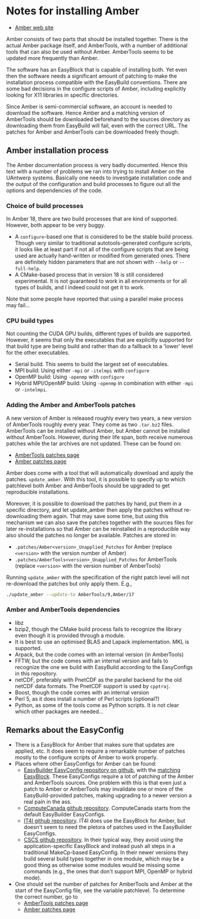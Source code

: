 # Notes for installing Amber

* [Amber web site](https://ambermd.org/index.php)

Amber consists of two parts that should be installed together. There is the actual 
Amber package itself, and AmberTools, with a number of additional tools that
can also be used without Amber. AmberTools seems to be updated more frequently than 
Amber.

The software has an EasyBlock that is capable of installing both. Yet even then the 
software needs a significant amount of patching to make the installation process compatible 
with the EasyBuild conventions. There are some bad decisions in the configure scripts 
of Amber, including explicitly looking for X11 libraries in specific directories.

Since Amber is semi-commercial software, an account is needed to download the software. 
Hence Amber and a matching version of AmberTools should be downloaded beforehand to 
the sources directory as downloading them from EasyBuild will fail, even with the correct 
URL. The patches for Amber and AmberTools can be downloaded freely though.

## Amber installation process

The Amber documentation process is very badly documented. Hence this text with a number 
of problems we ran into trying to install Amber on the UAntwerp systems. Basically 
one needs to investigate installation code and the output of the configuration and 
build processes to figure out all the options and dependencies of the code.

### Choice of build processes

In Amber 18, there are two build processes that are kind of supported. However, both 
appear to be very buggy.
* A `configure`-based one that is considered to be the stable build process. Though 
  very similar to traditional autotools-generated configure scripts, it looks like 
  at least part if not all of the configure scripts that are being used are actually 
  hand-written or modified from generated ones. There are definitely hidden parameters 
  that are not shown with `--help` or `--full-help`.
* A CMake-based process that in version 18 is still considered experimental. It is 
  not guaranteed to work in all environments or for all types of builds, and I indeed 
  could not get it to work.

Note that some people have reported that using a parallel make process may fail...

### CPU build types

Not counting the CUDA GPU builds, different types of builds are supported. However,
it seems that only the executables that are explicitly supported for that build type 
are being build and rather than do a fallback to a 'lower' level for the other 
executables.
 * Serial build. This seems to build the largest set of executables.
 * MPI build: Using either `-mpi` or `-itelmpi` with `configure`
 * OpenMP build: Using `-openmp` with `configure`
 * Hybrid MPI/OpenMP build: Using `-openmp` in combination with either `-mpi` or `-intelmpi`.

### Adding the Amber and AmberTools patches

A new version of Amber is released roughly every two years, a new version of AmberTools
roughly every year. They come as two `.tar.bz2` files. AmberTools can be installed
without Amber, but Amber cannot be installed without AmberTools.
However, during their life span, both receive numerous patches while the tar 
archives are not updated.
These can be found on:
 * [AmberTools patches page](https://ambermd.org/ATPatches.php)
 * [Amber patches page](https://ambermd.org/AmberPatches.php)

Amber does come with a tool that will automatically download and apply the patches.
`update_amber`. With this tool, it is possible to specify up to which patchlevel both
Amber and AmberTools should be upgraded to get reproducible installations.

Moreover, it is possible to download the patches by hand, put them in a specific directory, 
and let update_amber then apply the patches without re-downloading them again. 
That may save some time, but using this mechanism we can also save the patches together 
with the sources files for later re-installations so that Amber can be reinstalled 
in a reproducible way also should the patches no longer be available.
Patches are stored in:
 * `.patches/Amber<version>_Unapplied_Patches` for Amber (replace `<version>` with 
   the version number of Amber)
 * `.patches/AmberTools<version>_Unapplied_Patches` for AmberTools (replace `<version>` with 
   the version number of AmberTools)

Running `update_amber` with the specification of the right patch level will not re-download
the patches but only apply them. E.g.,
```bash
./update_amber --update-to AmberTools/9,Amber/17
```

### Amber and AmberTools dependencies

* libz
* bzip2, though the CMake build process fails to recognize the library even though 
  it is provided through a module.
* It is best to use an optimised BLAS and Lapack implementation. MKL is supported.
* Arpack, but the code comes with an internal version (in AmberTools)
* FFTW, but the code comes with an internal version and fails to recognize the one 
  we build with EasyBuild according to the EasyConfigs in this repository.
* netCDF, preferably with PnetCDF as the parallel backend for the old netCDF data
  formats. The PnetCDF support is used by `cpptraj`.
* Boost, though the code comes with an internal version
* Perl 5, as it does install a number of Perl scripts (optional?)
* Python, as some of the tools come as Python scripts. It is not clear which other
  packages are needed...


## Remarks about the EasyConfig

* There is a EasyBlock for Amber that makes sure that updates are applied, etc. It 
  does seem to require a remarkable number of patches mostly to the configure scripts 
  of Amber to work properly.
* Places where other EasyConfigs for Amber can be found:
    * [EasyBuilder EasyConfig repository on github](https://github.com/easybuilders/easybuild-easyconfigs/tree/develop/easybuild/easyconfigs/a/Amber),
      with the [matching EasyBlock](https://github.com/easybuilders/easybuild-easyconfigs/tree/develop/easybuild/easyconfigs/a/Amber).
      These EasyConfigs require a lot of patching of the Amber and AmberTools sources. 
      One problem with this is that even just a patch to Amber or AmberTools may invalidate 
      one or more of the EasyBuild-provided patches, making upgrading to a newer version 
      a real pain in the ass.
    * [ComputeCanada github repository](https://github.com/ComputeCanada/easybuild-easyconfigs/tree/computecanada-master/easybuild/easyconfigs/a/Amber).
      ComputeCanada starts from the default EasyBuilder EasyConfigs.
    * [IT4I github repository](https://code.it4i.cz/sccs/easyconfigs-it4i/tree/master/a/Amber). 
      IT4I does use the EasyBlock for Amber, but doesn't seem to need the pletora of 
      patches used in the EasyBuilder EasyConfigs.
    * [CSCS github repository](https://github.com/eth-cscs/production/tree/master/easybuild/easyconfigs/a/Amber). 
      In their typical way, they avoid using the application-specific EasyBlock and 
      instead push all steps in a traditional MakeCp-based EasyConfig. In their newer 
      versions they build several build types together in one module, which may be 
      a good thing as otherwise some modules would be missing some commands (e.g., 
      the ones that don't support MPI, OpenMP or hybrid mode).
* One should set the number of patches for AmberTools and Amber at the start of the 
  EasyConfig file, see the variable patchlevel. To determine the correct number, go to
    * [AmberTools patches page](https://ambermd.org/ATPatches.php)
    * [Amber patches page](https://ambermd.org/AmberPatches.php)
